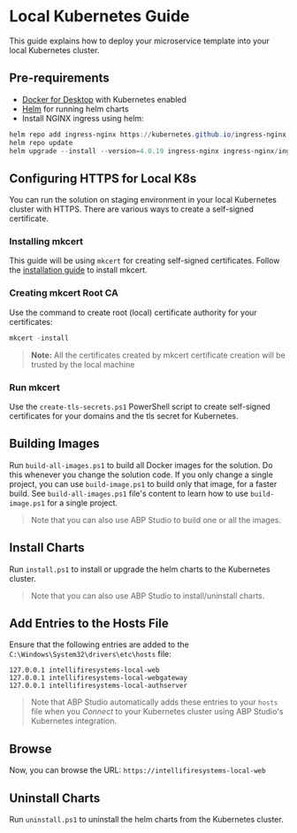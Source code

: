 ﻿# Local Kubernetes Guide

This guide explains how to deploy your microservice template into your local Kubernetes cluster.

## Pre-requirements

* [Docker for Desktop](https://www.docker.com/products/docker-desktop/) with Kubernetes enabled
* [Helm](https://helm.sh/docs/intro/install/) for running helm charts
* Install NGINX ingress using helm:
```powershell
helm repo add ingress-nginx https://kubernetes.github.io/ingress-nginx
helm repo update
helm upgrade --install --version=4.0.19 ingress-nginx ingress-nginx/ingress-nginx
```
## Configuring HTTPS for Local K8s

You can run the solution on staging environment in your local Kubernetes cluster with HTTPS. There are various ways to create a self-signed certificate.

### Installing mkcert
This guide will be using `mkcert` for creating self-signed certificates. Follow the [installation guide](https://github.com/FiloSottile/mkcert#installation) to install mkcert.

### Creating mkcert Root CA
Use the command to create root (local) certificate authority for your certificates:
```powershell
mkcert -install
```

> **Note:** All the certificates created by mkcert certificate creation will be trusted by the local machine
### Run mkcert

Use the `create-tls-secrets.ps1` PowerShell script to create self-signed certificates for your domains and the tls secret for Kubernetes.

## Building Images

Run `build-all-images.ps1` to build all Docker images for the solution. Do this whenever you change the solution code. If you only change a single project, you can use `build-image.ps1` to build only that image, for a faster build. See `build-all-images.ps1` file's content to learn how to use `build-image.ps1` for a single project.

> Note that you can also use ABP Studio to build one or all the images.

## Install Charts

Run `install.ps1` to install or upgrade the helm charts to the Kubernetes cluster.

> Note that you can also use ABP Studio to install/uninstall charts.

## Add Entries to the Hosts File

Ensure that the following entries are added to the `C:\Windows\System32\drivers\etc\hosts` file:

```
127.0.0.1 intellifiresystems-local-web
127.0.0.1 intellifiresystems-local-webgateway
127.0.0.1 intellifiresystems-local-authserver
```

> Note that ABP Studio automatically adds these entries to your `hosts` file when you *Connect* to your Kubernetes cluster using ABP Studio's Kubernetes integration.

## Browse

Now, you can browse the URL: `https://intellifiresystems-local-web`

## Uninstall Charts

Run `uninstall.ps1` to uninstall the helm charts from the Kubernetes cluster.

